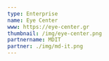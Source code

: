 ```yaml
---
type: Enterprise
name: Eye Center
www: https://eye-center.gr
thumbnail: /img/eye-center.png
partnername: MDIT
partner: ./img/md-it.png
--- 
```

